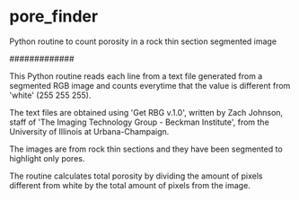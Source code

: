 # pore_finder
Python routine to count porosity in a rock thin section segmented image

#############

This Python routine reads each line from a text file generated from a segmented RGB image and counts everytime that the value is different from 'white' (255 255 255).

The text files are obtained using 'Get RBG v.1.0', written by Zach Johnson, staff of 'The Imaging Technology Group - Beckman Institute', from the University of Illinois at Urbana-Champaign.

The images are from rock thin sections and they have been segmented to highlight only pores.

The routine calculates total porosity by dividing the amount of pixels different from white by the total amount of pixels from the image.
